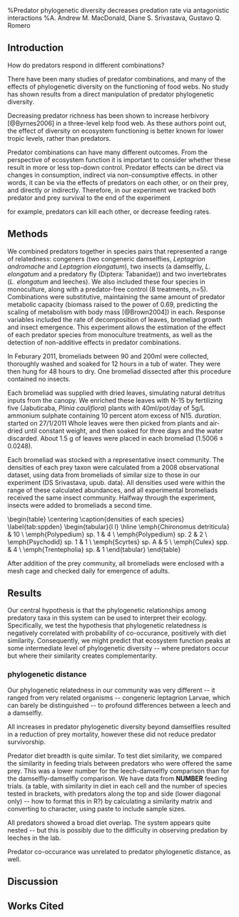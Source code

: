 %Predator phylogenetic diversity decreases predation rate via antagonistic interactions
%A. Andrew M. MacDonald, Diane S. Srivastava, Gustavo Q. Romero




## Introduction

How do predators respond in different combinations?

There have been many studies of predator combinations, and many of the effects of phylogenetic diversity on the functioning of food webs.  No study has shown results from a direct manipulation of predator phylogenetic diversity.  

Decreasing predator richness has been shown to increase herbivory [@Byrnes2006] in a three-level kelp food web.  As these authors point out, the effect of diversity on ecosystem functioning is better known for lower tropic levels, rather than predators.   

Predator combinations can have many different outcomes.  From the perspective of ecosystem function it is important to consider whether these result in more or less top-down control.  Predator effects can be direct via changes in consumption, indirect via non-consumptive effects.  in other words, it can be via the effects of predators on each other, or on their prey, and directly or indirectly.  Therefore, in our experiment we tracked both predator and prey survival to the end of the experiment

for example, predators can kill each other, or decrease feeding rates.

## Methods

We combined predators together in species pairs that represented a
range of relatedness: congeners (two congeneric damselflies,
*Leptagrion andromache* and *Leptagrion elongatum*), two
insects (a damselfly, *L. elongatum* and a predatory fly
(Diptera: Tabanidae)) and two invertebrates (*L. elongatum* and
leeches).  We also included these four species in monoculture, along
with a predator-free control (8 treatments, n=5).  Combinations were
substitutive, maintaining the same amount of predator metabolic
capacity (biomass raised to the power of 0.69, predicting the scaling
of metabolism with body mass [@Brown2004]) in each.  Response
variables included the rate of decomposition of leaves, bromeliad
growth and insect emergence.  This experiment allows the estimation of
the effect of each predator species from monoculture treatments, as
well as the detection of non-additive effects in predator
combinations. 

In Feburary 2011, bromeliads between 90 and 200ml were collected,
thoroughly washed and soaked for 12 hours in a tub of water.  They
were then hung for 48 hours to dry.  One bromeliad dissected after
this procedure contained no insects.

Each bromeliad was supplied with dried leaves, simulating natural
detritus inputs from the canopy.  We enriched these leaves with N-15
by fertilizing five (Jabuticaba, *Plinia cauliflora*) plants with
40ml/pot/day of 5g/L ammonium sulphate containing 10 percent atom
excess of N15. *duration*. started on 27/1/2011
Whole leaves were then picked from plants and air-dried until constant
weight, and then soaked for three days and the water discarded.  About
1.5 g of leaves were placed in each bromeliad (1.5006 ± 0.0248). 

Each bromeliad was stocked with a representative insect community.
The densities of each prey taxon were calculated from a 2008
observational dataset, using data from bromeliads of similar size to
those in our experiment (DS Srivastava, upub. data).  All densities
used were within the range of these calculated abundances, and all
experimental bromeliads received the same insect community.  Halfway
through the experiment, insects were added to bromeliads a second
time.

\begin{table}
  \centering
  \caption{densities of each species}
  \label{tab:sppden}
  \begin{tabular}{l l}
    \hline
    \emph{Chironomus detriticula} & 10 \\
    \emph{Polypedium} sp. 1 & 4 \\
    \emph{Polypedium} sp. 2 & 2 \\
    \emph{Psychodid} sp. 1 & 1 \\
    \emph{Scyrtes} sp. A & 5 \\
    \emph{Culex} spp. & 4 \\
    \emph{Trentepholia} sp. & 1
  \end{tabular}
\end{table}

After addition of the prey community, all bromeliads were enclosed
with a mesh cage and checked daily for emergence of adults.

## Results

Our central hypothesis is that the phylogenetic relationships among predatory taxa in this system can be used to interpret their ecology.  Specifically, we test the hypothesis that phylogenetic relatedness is negatively correlated with probability of co-occurance, positively with diet similarity.  Consequently, we might predict that ecosystem function peaks at some intermediate level of phylogenetic diversity -- where predators occur but where their similarity creates complementarity.


### phylogenetic distance

Our phylogenetic relatedness in our community was very different -- it ranged from very related organisms -- congeneric leptagrion Larvae, which can barely be distinguished -- to profound differences between a leech and a damselfly.  

All increases in predator phylogenetic diversity beyond damselflies resulted in a reduction of prey mortality, however these did not reduce predator survivorship.

Predator diet breadth is quite similar.  To test diet similarity, we compared the similarity in feeding trials between predators who were offered the same prey.  This was a lower number for the leech-damselfly comparison than for the damselfly-damselfly comparison.  We have data from **NUMBER** feeding trials. (a table, with similarity in diet in each cell and the number of species tested in brackets, with predators along the top and side (lower diagonal only) -- how to format this in R?)  by calculating a similarity matrix and converting to character, using paste to include sample sizes.

All predators showed a broad diet overlap.  The system appears quite nested -- but this is possibly due to the difficulty in observing predation by leeches in the lab.

Predator co-occurance was unrelated to predator phylogenetic distance, as well.

## Discussion





## Works Cited
